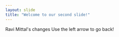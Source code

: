 ```yaml
---
layout: slide
title: "Welcome to our second slide!"
---
```

Ravi Mittal's changes
Use the left arrow to go back!
